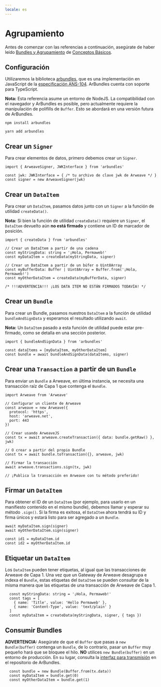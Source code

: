 ```yaml
---
locale: es
---
```


# Agrupamiento

Antes de comenzar con las referencias a continuación, asegúrate de haber leído [Bundles y Agrupamiento](/concepts/bundles.md) de [Conceptos Básicos](/concepts/).

## Configuración

Utilizaremos la biblioteca [arbundles](https://github.com/bundlr-Network/arbundles), que es una implementación en JavaScript de la [especificación ANS-104](https://github.com/ArweaveTeam/arweave-standards/blob/master/ans/ANS-104.md). ArBundles cuenta con soporte para TypeScript.

**Nota:** Esta referencia asume un entorno de NodeJS. La compatibilidad con el navegador y ArBundles es posible, pero actualmente requiere la manipulación de polifills de `Buffer`. Esto se abordará en una versión futura de ArBundles.

<CodeGroup>
  <CodeGroupItem title="NPM">

```console
npm install arbundles
```

  </CodeGroupItem>
  <CodeGroupItem title="YARN">

```console
yarn add arbundles
```

  </CodeGroupItem>
</CodeGroup>

## Crear un `Signer`

Para crear elementos de datos, primero debemos crear un `Signer`.

<CodeGroup>
  <CodeGroupItem title="TS">

```ts:no-line-numbers
import { ArweaveSigner, JWKInterface } from 'arbundles'

const jwk: JWKInterface = { /* tu archivo de clave jwk de Arweave */ }
const signer = new ArweaveSigner(jwk)
```

  </CodeGroupItem>
</CodeGroup>

## Crear un `DataItem`

Para crear un `DataItem`, pasamos datos junto con un `Signer` a la función de utilidad `createData()`.

**Nota:** Si bien la función de utilidad `createData()` requiere un `Signer`, el `DataItem` devuelto aún **no está firmado** y contiene un ID de marcador de posición.

<CodeGroup>
  <CodeGroupItem title="TS">

```ts:no-line-numbers
import { createData } from 'arbundles'

// Crear un DataItem a partir de una cadena
const myStringData: string = '¡Hola, Permaweb!'
const myDataItem = createData(myStringData, signer)

// Crear un DataItem a partir de un búfer o Uint8Array
const myBufferData: Buffer | Uint8Array = Buffer.from('¡Hola, Permaweb!')
const myOtherDataItem = createData(myBufferData, signer)

/* !!!ADVERTENCIA!!! ¡LOS DATA ITEM NO ESTÁN FIRMADOS TODAVÍA! */
```

  </CodeGroupItem>
</CodeGroup>

## Crear un `Bundle`

Para crear un Bundle, pasamos nuestros `DataItem` a la función de utilidad `bundleAndSignData` y esperamos el resultado utilizando `await`.

**Nota:** Un `DataItem` pasado a esta función de utilidad puede estar pre-firmado, como se detalla en una sección posterior.

<CodeGroup>
  <CodeGroupItem title="TS">

```ts:no-line-numbers
import { bundleAndSignData } from 'arbundles'

const dataItems = [myDataItem, myOtherDataItem]
const bundle = await bundleAndSignData(dataItems, signer)
```

  </CodeGroupItem>
</CodeGroup>

## Crear una `Transaction` a partir de un `Bundle`

Para enviar un `Bundle` a Arweave, en última instancia, se necesita una transacción raíz de Capa 1 que contenga el `Bundle`.

<CodeGroup>
  <CodeGroupItem title="TS">

```ts:no-line-numbers
import Arweave from 'Arweave'

// Configurar un cliente de Arweave
const arweave = new Arweave({
  protocol: 'https',
  host: 'arweave.net',
  port: 443
})

// Crear usando ArweaveJS
const tx = await arweave.createTransaction({ data: bundle.getRaw() }, jwk)

// O crear a partir del propio Bundle
const tx = await bundle.toTransaction({}, arweave, jwk)

// Firmar la transacción
await arweave.transactions.sign(tx, jwk)

// ¡Publica la transacción en Arweave con tu método preferido!
```

  </CodeGroupItem>
</CodeGroup>

## Firmar un `DataItem`

Para obtener el ID de un `DataItem` (por ejemplo, para usarlo en un manifiesto contenido en el mismo bundle), debemos llamar y esperar su método `.sign()`. Si la firma es exitosa, el `DataItem` ahora tendrá su ID y firma únicos y estará listo para ser agregado a un `Bundle`.

<CodeGroup>
  <CodeGroupItem title="TS">

```ts:no-line-numbers
await myDataItem.sign(signer)
await myOtherDataItem.sign(signer)

const id1 = myDataItem.id
const id2 = myOtherDataItem.id
```

  </CodeGroupItem>
</CodeGroup>

## Etiquetar un `DataItem`

Los `DataItem` pueden tener etiquetas, al igual que las transacciones de Arweave de Capa 1. Una vez que un Gateway de Arweave desagrupa e indexa el `Bundle`, estas etiquetas del `DataItem` se pueden consultar de la misma manera que las etiquetas de una transacción de Arweave de Capa 1.

<CodeGroup>
  <CodeGroupItem title="TS">

```ts:no-line-numbers
  const myStringData: string = '¡Hola, Permaweb!'
  const tags = [
    { name: 'Title', value: 'Hello Permaweb' },
    { name: 'Content-Type', value: 'text/plain' }
  ]
  const myDataItem = createData(myStringData, signer, { tags })
```

  </CodeGroupItem>
</CodeGroup>

## Consumir Bundles

**ADVERTENCIA:** Asegúrate de que el `Buffer` que pasas a `new Bundle(buffer)` contenga un `Bundle`, de lo contrario, pasar un `Buffer` muy pequeño hará que se bloquee el hilo. **NO** utilices `new Bundle(buffer)` en un entorno de producción. En su lugar, consulta la [interfaz para transmisión](https://github.com/Bundlr-Network/arbundles/blob/master/src/stream) en el repositorio de ArBundles.

<CodeGroup>
  <CodeGroupItem title="TS">

```ts:no-line-numbers
  const bundle = new Bundle(Buffer.from(tx.data))
  const myDataItem = bundle.get(0)
  const myOtherDataItem = bundle.get(1)
```

  </CodeGroupItem>
</CodeGroup>

